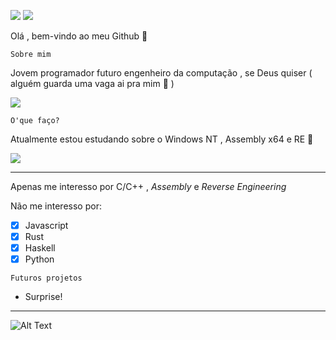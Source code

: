 ![](https://image.prntscr.com/image/iTPbR52KSeuoZMnSijBZDw.png) ![](https://img.shields.io/badge/-c++-blue?logo=c%2B%2B&style=flat)



Olá , bem-vindo ao meu Github 👋 

```
Sobre mim
```
Jovem programador futuro engenheiro da computação , se Deus quiser ( alguém guarda uma vaga ai pra mim 🙏 ) 

![](http://infantv.com.br/infantv/wp-content/uploads/2016/07/fghfgjghrwer.jpg)


```
O'que faço?
```
Atualmente estou estudando sobre o Windows NT , Assembly x64 e RE 🙇 

![](https://media1.tenor.com/images/86031337405fc540c2b56af57206ff6c/tenor.gif?itemid=8556865)

***

Apenas me interesso por C/C++ , _Assembly_ e _Reverse Engineering_ 

Não me interesso por:

- [x] Javascript
- [x] Rust
- [x] Haskell
- [x] Python

```
Futuros projetos
```

+ Surprise!

***


![Alt Text](https://cutewallpaper.org/21/sasuke-sharingan-gif/Animated-gif-about-gif-in-Sasuke-Uchiha-by-siil.gif) 

